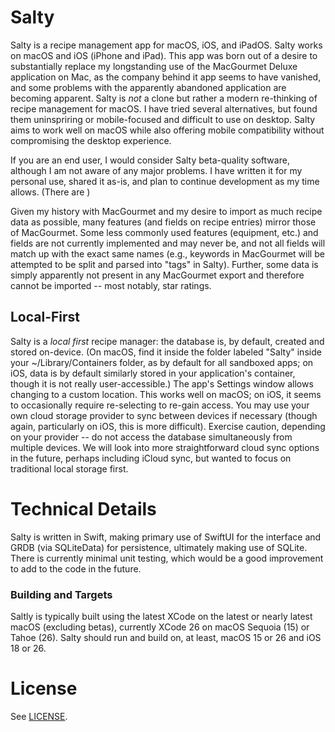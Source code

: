 # Salty
Salty is a recipe management app for macOS, iOS, and iPadOS. Salty works on macOS and iOS (iPhone and iPad). This app was born out of a desire to substantially replace my longstanding use of the MacGourmet Deluxe application on Mac, as the company behind it app seems to have vanished, and some problems with the apparently abandoned application are becoming apparent. Salty is *not* a clone but rather a modern re-thinking of recipe management for macOS. I have tried several alternatives, but found them uninspriring or mobile-focused and difficult to use on desktop. Salty aims to work well on macOS while also offering mobile compatibility without compromising the desktop experience.

If you are an end user, I would consider Salty beta-quality software, although I am not aware of any major problems. I have written it for my personal use, shared it as-is, and plan to continue development as my time allows. (There are )

Given my history with MacGourmet and my desire to import as much recipe data as possible, many features (and fields on recipe entries) mirror those of MacGourmet. Some less commonly used features (equipment, etc.) and fields are not currently implemented and may never be, and not all fields will match up with the exact same names (e.g., keywords in MacGourmet will be attempted to be split and parsed into "tags" in Salty). Further, some data is simply apparently not present in any MacGourmet export and therefore cannot be imported -- most notably, star ratings.

## Local-First

Salty is a *local first* recipe manager: the database is, by default, created and stored on-device. (On macOS, find it inside the folder labeled "Salty" inside your ~/Library/Containers folder, as by default for all sandboxed apps; on iOS, data is by default similarly stored in your application's container, though it is not really user-accessible.) The app's Settings window allows changing to a custom location. This works well on macOS; on iOS, it seems to occasionally require re-selecting to re-gain access. You may use your own cloud storage provider to sync between devices if necessary (though again, particularly on iOS, this is more difficult). Exercise caution, depending on your provider -- do not access the database simultaneously from multiple devices. We will look into more straightforward cloud sync options in the future, perhaps including iCloud sync, but wanted to focus on traditional local storage first.

# Technical Details 

Salty is written in Swift, making primary use of SwiftUI for the interface and GRDB (via SQLiteData) for persistence, ultimately making use of SQLite. There is currently minimal unit testing, which would be a good improvement to add to the code in the future.

### Building and Targets

Saltly is typically built using the latest XCode on the latest or nearly latest macOS (excluding betas), currently XCode 26 on macOS Sequoia (15) or Tahoe (26). Salty should run and build on, at least, macOS 15 or 26 and iOS 18 or 26.

# License

See [LICENSE](license).
